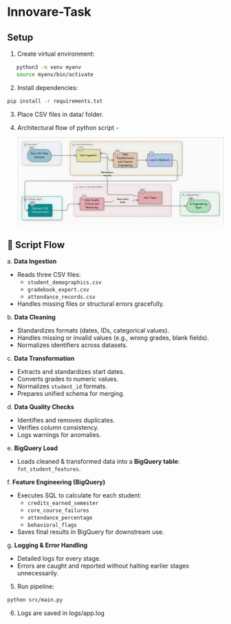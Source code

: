 # Innovare-Task

## Setup

1. Create virtual environment:

```bash
   python3 -m venv myenv
   source myenv/bin/activate
```
2. Install dependencies:
```bash
pip install -r requirements.txt 
```

3. Place CSV files in data/ folder.
4. Architectural flow of python script - 

   <img width="1409" alt="Architectural Flow.jpeg" src="Architectural Flow.jpeg">

  ## 🔄 Script Flow

a. **Data Ingestion**  
   - Reads three CSV files:  
     - `student_demographics.csv`  
     - `gradebook_export.csv`  
     - `attendance_records.csv`  
   - Handles missing files or structural errors gracefully.

b. **Data Cleaning**  
   - Standardizes formats (dates, IDs, categorical values).  
   - Handles missing or invalid values (e.g., wrong grades, blank fields).  
   - Normalizes identifiers across datasets.

c. **Data Transformation**  
   - Extracts and standardizes start dates.  
   - Converts grades to numeric values.  
   - Normalizes `student_id` formats.  
   - Prepares unified schema for merging.

d. **Data Quality Checks**  
   - Identifies and removes duplicates.  
   - Verifies column consistency.  
   - Logs warnings for anomalies.

e. **BigQuery Load**  
   - Loads cleaned & transformed data into a **BigQuery table**:  
     `fot_student_features`.

f. **Feature Engineering (BigQuery)**  
   - Executes SQL to calculate for each student:  
     - `credits_earned_semester`  
     - `core_course_failures`  
     - `attendance_percentage`  
     - `behavioral_flags`  
   - Saves final results in BigQuery for downstream use.

g. **Logging & Error Handling**  
   - Detailed logs for every stage.  
   - Errors are caught and reported without halting earlier stages unnecessarily.




5. Run pipeline:   
```bash
python src/main.py
```
6. Logs are saved in logs/app.log
